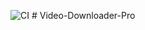 ![CI](https://github.com/kelvinkioko/Video-Downloader-Pro/workflows/CI/badge.svg?branch=master) # Video-Downloader-Pro
